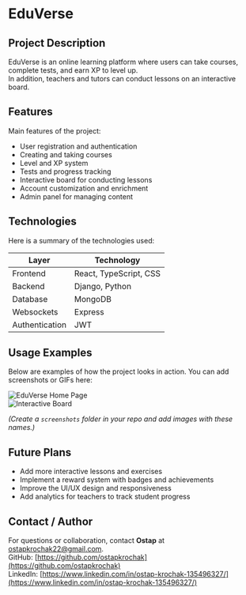 # EduVerse

## Project Description
EduVerse is an online learning platform where users can take courses, complete tests, and earn XP to level up.  
In addition, teachers and tutors can conduct lessons on an interactive board.

## Features
Main features of the project:

- User registration and authentication
- Creating and taking courses
- Level and XP system
- Tests and progress tracking
- Interactive board for conducting lessons
- Account customization and enrichment
- Admin panel for managing content

## Technologies
Here is a summary of the technologies used:

| Layer        | Technology         |
|-------------|------------------|
| Frontend    | React, TypeScript, CSS |
| Backend     | Django, Python    |
| Database    | MongoDB           |
| Websockets  | Express           |
| Authentication | JWT            |

## Usage Examples
Below are examples of how the project looks in action. You can add screenshots or GIFs here:  

![EduVerse Home Page](Downloads/Telegram\Desktop/)  
![Interactive Board](Downloads/lnu_photo.jpg)  

*(Create a `screenshots` folder in your repo and add images with these names.)*

## Future Plans
- Add more interactive lessons and exercises
- Implement a reward system with badges and achievements
- Improve the UI/UX design and responsiveness
- Add analytics for teachers to track student progress

## Contact / Author
For questions or collaboration, contact **Ostap** at ostapkrochak22@gmail.com.  
GitHub: [https://github.com/ostapkrochak](https://github.com/ostapkrochak)  
LinkedIn: [https://www.linkedin.com/in/ostap-krochak-135496327/](https://www.linkedin.com/in/ostap-krochak-135496327/)
